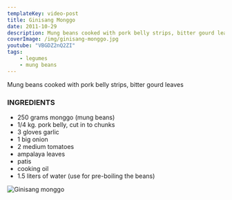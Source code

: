 ```yaml
---
templateKey: video-post
title: Ginisang Monggo
date: 2011-10-29
description: Mung beans cooked with pork belly strips, bitter gourd leaves
coverImage: /img/ginisang-monggo.jpg
youtube: "VBGDZ2nQ2ZI"
tags:
    - legumes
    - mung beans
---
```


Mung beans cooked with pork belly strips, bitter gourd leaves

### INGREDIENTS
* 250 grams monggo (mung beans)
* 1/4 kg. pork belly, cut in to chunks
* 3 gloves garlic
* 1 big onion
* 2 medium tomatoes
* ampalaya leaves
* patis
* cooking oil
* 1.5 liters of water (use for pre-boiling the beans)

![Ginisang monggo](/img/ginisang-monggo.jpg)

